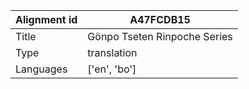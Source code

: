 |Alignment id | A47FCDB15
| --- | --- 
|Title | Gönpo Tseten Rinpoche Series 
|Type | translation
|Languages | ['en', 'bo']